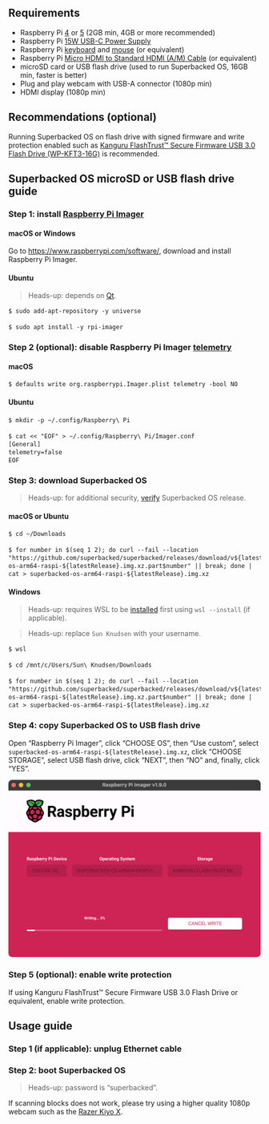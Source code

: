 <!--
Title: How to run Superbacked OS on Raspberry Pi
Description: Learn how to run Superbacked OS on Raspberry Pi
Publication date: 2025-01-11T09:58:30.556Z
Pinned: 2
-->

## Requirements

- Raspberry Pi [4](https://www.raspberrypi.com/products/raspberry-pi-4-model-b/) or [5](https://www.raspberrypi.com/products/raspberry-pi-5/) (2GB min, 4GB or more recommended)
- Raspberry Pi [15W USB-C Power Supply](https://www.raspberrypi.com/products/type-c-power-supply/)
- Raspberry Pi [keyboard](https://www.raspberrypi.com/products/raspberry-pi-keyboard-and-hub/) and [mouse](https://www.raspberrypi.com/products/raspberry-pi-mouse/) (or equivalent)
- Raspberry Pi [Micro HDMI to Standard HDMI (A/M) Cable](https://www.raspberrypi.com/products/micro-hdmi-to-standard-hdmi-a-cable/) (or equivalent)
- microSD card or USB flash drive (used to run Superbacked OS, 16GB min, faster is better)
- Plug and play webcam with USB-A connector (1080p min)
- HDMI display (1080p min)

## Recommendations (optional)

Running Superbacked OS on flash drive with signed firmware and write protection enabled such as [Kanguru FlashTrust™ Secure Firmware USB 3.0 Flash Drive (WP-KFT3-16G)](https://www.kanguru.com/products/kanguru-flashtrust-secure-firmware-usb-3-0-flash-drive) is recommended.

## Superbacked OS microSD or USB flash drive guide

### Step 1: install [Raspberry Pi Imager](https://www.raspberrypi.com/software/)

#### macOS or Windows

Go to https://www.raspberrypi.com/software/, download and install Raspberry Pi Imager.

#### Ubuntu

> Heads-up: depends on [Qt](https://www.qt.io/).

```shell-session
$ sudo add-apt-repository -y universe

$ sudo apt install -y rpi-imager
```

### Step 2 (optional): disable Raspberry Pi Imager [telemetry](https://github.com/raspberrypi/rpi-imager#telemetry)

#### macOS

```shell-session
$ defaults write org.raspberrypi.Imager.plist telemetry -bool NO
```

#### Ubuntu

```shell-session
$ mkdir -p ~/.config/Raspberry\ Pi

$ cat << "EOF" > ~/.config/Raspberry\ Pi/Imager.conf
[General]
telemetry=false
EOF
```

### Step 3: download Superbacked OS

> Heads-up: for additional security, [verify](https://github.com/superbacked/superbacked?tab=readme-ov-file#how-to-verify-integrity-of-release) Superbacked OS release.

#### macOS or Ubuntu

```shell-session
$ cd ~/Downloads

$ for number in $(seq 1 2); do curl --fail --location "https://github.com/superbacked/superbacked/releases/download/v${latestRelease}/superbacked-os-arm64-raspi-${latestRelease}.img.xz.part$number" || break; done | cat > superbacked-os-arm64-raspi-${latestRelease}.img.xz
```

#### Windows

> Heads-up: requires WSL to be [installed](https://learn.microsoft.com/en-us/windows/wsl/install) first using `wsl --install` (if applicable).

> Heads-up: replace `Sun Knudsen` with your username.

```shell-session
$ wsl

$ cd /mnt/c/Users/Sun\ Knudsen/Downloads

$ for number in $(seq 1 2); do curl --fail --location "https://github.com/superbacked/superbacked/releases/download/v${latestRelease}/superbacked-os-arm64-raspi-${latestRelease}.img.xz.part$number" || break; done | cat > superbacked-os-arm64-raspi-${latestRelease}.img.xz
```

### Step 4: copy Superbacked OS to USB flash drive

Open “Raspberry Pi Imager”, click “CHOOSE OS”, then “Use custom”, select `superbacked-os-arm64-raspi-${latestRelease}.img.xz`, click “CHOOSE STORAGE”, select USB flash drive, click “NEXT”, then “NO” and, finally, click “YES”.

![Raspberry Pi Imager, release semver may differ](./assets/rpi-imager.png)

### Step 5 (optional): enable write protection

If using Kanguru FlashTrust™ Secure Firmware USB 3.0 Flash Drive or equivalent, enable write protection.

## Usage guide

### Step 1 (if applicable): unplug Ethernet cable

### Step 2: boot Superbacked OS

> Heads-up: password is “superbacked”.

If scanning blocks does not work, please try using a higher quality 1080p webcam such as the [Razer Kiyo X](https://www.razer.com/streaming-cameras/razer-kiyo-x).

